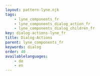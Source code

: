 ```yaml
---
layout: pattern-lyne.njk
tags: 
    - lyne_components_fr
    - lyne_components_dialog_action_fr
    - lyne_components_dialog_children_fr
key: dialog-actions-lyne_fr
title: Dialog-Actions
parent: lyne_components_fr
keywords: dialog
order: 40
availablelanguages: 
    - de
    - en
---
```

